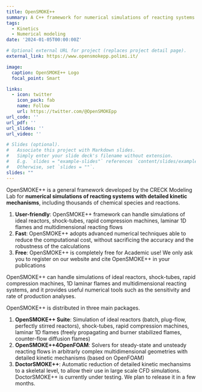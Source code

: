 ```yaml
---
title: OpenSMOKE++
summary: A C++ framework for numerical simulations of reacting systems with detailed kinetic mechanisms, including thousands of chemical species and reactions. Fully-compatible with the standard CHEMKIN format.
tags:
  - Kinetics
  - Numerical modeling
date: '2024-01-05T00:00:00Z'

# Optional external URL for project (replaces project detail page).
external_link: https://www.opensmokepp.polimi.it/

image:
  caption: OpenSMOKE++ Logo
  focal_point: Smart

links:
  - icon: twitter
    icon_pack: fab
    name: Follow
    url: https://twitter.com/@OpenSMOKEpp
url_code: ''
url_pdf: ''
url_slides: ''
url_video: ''

# Slides (optional).
#   Associate this project with Markdown slides.
#   Simply enter your slide deck's filename without extension.
#   E.g. `slides = "example-slides"` references `content/slides/example-slides.md`.
#   Otherwise, set `slides = ""`.
slides: ""
---
```


OpenSMOKE++ is a general framework developed by the CRECK Modeling Lab for **numerical simulations of reacting systems with detailed kinetic mechanisms**, including thousands of chemical species and reactions.

1. **User-friendly**: OpenSMOKE++ framework can handle simulations of ideal reactors, shock-tubes, rapid compression machines, laminar 1D flames and multidimensional reacting flows
2. **Fast**: OpenSMOKE++ adopts advanced numerical techniques able to reduce the computational cost, without sacrificing the accuracy and the robustness of the calculations
3. **Free**: OpenSMOKE++ is completely free for Academic use! We only ask you to register on our website and cite OpenSMOKE++ in your publications

OpenSMOKE++ can handle simulations of ideal reactors, shock-tubes, rapid compression machines, 1D laminar flames and multidimensional reacting systems, and it provides useful numerical tools such as the sensitivity and rate of production analyses.

OpenSMOKE++ is distributed in three main packages.

1. **OpenSMOKE++ Suite**: Simulation of ideal reactors (batch, plug-flow, perfectly stirred reactors), shock-tubes, rapid compression machines, laminar 1D flames (freely propagating and burner stabilized flames, counter-flow diffusion flames)
2. **OpenSMOKE++4OpenFOAM**: Solvers for steady-state and unsteady reacting flows in arbitrarly complex multidimensional geometries with detailed kinetic mechanisms (based on OpenFOAM)
3. **DoctorSMOKE++**: Automatic reduction of detailed kinetic mechansims to a skeletal level, to allow their use in large scale CFD simulations. DoctorSMOKE++ is currently under testing. We plan to release it in a few months.

